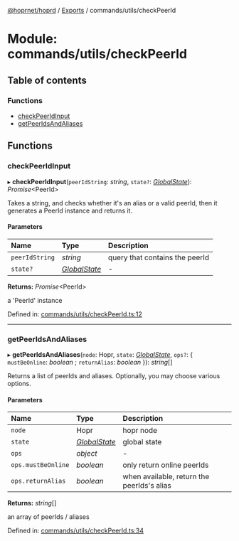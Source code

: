 [@hoprnet/hoprd](../README.md) / [Exports](../modules.md) / commands/utils/checkPeerId

# Module: commands/utils/checkPeerId

## Table of contents

### Functions

- [checkPeerIdInput](commands_utils_checkpeerid.md#checkpeeridinput)
- [getPeerIdsAndAliases](commands_utils_checkpeerid.md#getpeeridsandaliases)

## Functions

### checkPeerIdInput

▸ **checkPeerIdInput**(`peerIdString`: _string_, `state?`: [_GlobalState_](commands_abstractcommand.md#globalstate)): _Promise_<PeerId\>

Takes a string, and checks whether it's an alias or a valid peerId,
then it generates a PeerId instance and returns it.

#### Parameters

| Name           | Type                                                     | Description                    |
| :------------- | :------------------------------------------------------- | :----------------------------- |
| `peerIdString` | _string_                                                 | query that contains the peerId |
| `state?`       | [_GlobalState_](commands_abstractcommand.md#globalstate) | -                              |

**Returns:** _Promise_<PeerId\>

a 'PeerId' instance

Defined in: [commands/utils/checkPeerId.ts:12](https://github.com/hoprnet/hoprnet/blob/448a47a/packages/hoprd/src/commands/utils/checkPeerId.ts#L12)

---

### getPeerIdsAndAliases

▸ **getPeerIdsAndAliases**(`node`: Hopr, `state`: [_GlobalState_](commands_abstractcommand.md#globalstate), `ops?`: { `mustBeOnline`: _boolean_ ; `returnAlias`: _boolean_ }): _string_[]

Returns a list of peerIds and aliases.
Optionally, you may choose various options.

#### Parameters

| Name               | Type                                                     | Description                                |
| :----------------- | :------------------------------------------------------- | :----------------------------------------- |
| `node`             | Hopr                                                     | hopr node                                  |
| `state`            | [_GlobalState_](commands_abstractcommand.md#globalstate) | global state                               |
| `ops`              | _object_                                                 | -                                          |
| `ops.mustBeOnline` | _boolean_                                                | only return online peerIds                 |
| `ops.returnAlias`  | _boolean_                                                | when available, return the peerIds's alias |

**Returns:** _string_[]

an array of peerIds / aliases

Defined in: [commands/utils/checkPeerId.ts:34](https://github.com/hoprnet/hoprnet/blob/448a47a/packages/hoprd/src/commands/utils/checkPeerId.ts#L34)
